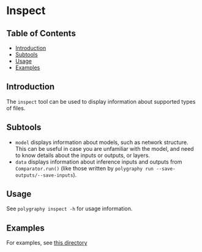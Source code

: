 # Inspect

## Table of Contents

- [Introduction](#introduction)
- [Subtools](#subtools)
- [Usage](#usage)
- [Examples](#examples)


## Introduction

The `inspect` tool can be used to display information about supported types of files.


## Subtools

- `model` displays information about models, such as network structure.
    This can be useful in case you are unfamiliar with the model, and need to know details about
    the inputs or outputs, or layers.
- `data` displays information about inference inputs and outputs from `Comparator.run()` (like those written by
    `polygraphy run --save-outputs/--save-inputs`).


## Usage

See `polygraphy inspect -h` for usage information.


## Examples

For examples, see [this directory](../../../examples/cli/inspect)
